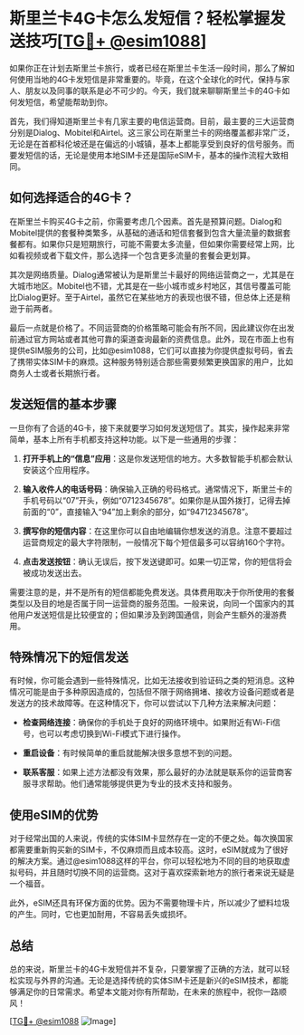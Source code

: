 # 斯里兰卡4G卡怎么发短信？轻松掌握发送技巧[[TG💪+ @esim1088](https://t.me/s/esim1088)]

如果你正在计划去斯里兰卡旅行，或者已经在斯里兰卡生活一段时间，那么了解如何使用当地的4G卡发短信是非常重要的。毕竟，在这个全球化的时代，保持与家人、朋友以及同事的联系是必不可少的。今天，我们就来聊聊斯里兰卡的4G卡如何发短信，希望能帮助到你。

首先，我们得知道斯里兰卡有几家主要的电信运营商。目前，最主要的三大运营商分别是Dialog、Mobitel和Airtel。这三家公司在斯里兰卡的网络覆盖都非常广泛，无论是在首都科伦坡还是在偏远的小城镇，基本上都能享受到良好的信号服务。而要发短信的话，无论是使用本地SIM卡还是国际eSIM卡，基本的操作流程大致相同。

## 如何选择适合的4G卡？

在斯里兰卡购买4G卡之前，你需要考虑几个因素。首先是预算问题。Dialog和Mobitel提供的套餐种类繁多，从基础的通话和短信套餐到包含大量流量的数据套餐都有。如果你只是短期旅行，可能不需要太多流量，但如果你需要经常上网，比如看视频或者下载文件，那么选择一个包含更多流量的套餐会更划算。

其次是网络质量。Dialog通常被认为是斯里兰卡最好的网络运营商之一，尤其是在大城市地区。Mobitel也不错，尤其是在一些小城市或乡村地区，其信号覆盖可能比Dialog更好。至于Airtel，虽然它在某些地方的表现也很不错，但总体上还是稍逊于前两者。

最后一点就是价格了。不同运营商的价格策略可能会有所不同，因此建议你在出发前通过官方网站或者其他可靠的渠道查询最新的资费信息。此外，现在市面上也有提供eSIM服务的公司，比如@esim1088，它们可以直接为你提供虚拟号码，省去了携带实体SIM卡的麻烦。这种服务特别适合那些需要频繁更换国家的用户，比如商务人士或者长期旅行者。

## 发送短信的基本步骤

一旦你有了合适的4G卡，接下来就要学习如何发送短信了。其实，操作起来非常简单，基本上所有手机都支持这种功能。以下是一些通用的步骤：

1. **打开手机上的“信息”应用**：这是你发送短信的地方。大多数智能手机都会默认安装这个应用程序。
   
2. **输入收件人的电话号码**：确保输入正确的号码格式。通常情况下，斯里兰卡的手机号码以“07”开头，例如“0712345678”。如果你是从国外拨打，记得去掉前面的“0”，直接输入“94”加上剩余的部分，如“94712345678”。

3. **撰写你的短信内容**：在这里你可以自由地编辑你想发送的消息。注意不要超过运营商规定的最大字符限制，一般情况下每个短信最多可以容纳160个字符。

4. **点击发送按钮**：确认无误后，按下发送键即可。如果一切正常，你的短信将会被成功发送出去。

需要注意的是，并不是所有的短信都能免费发送。具体费用取决于你所使用的套餐类型以及目的地是否属于同一运营商的服务范围。一般来说，向同一个国家内的其他用户发送短信是比较便宜的；但如果涉及到跨国通信，则会产生额外的漫游费用。

## 特殊情况下的短信发送

有时候，你可能会遇到一些特殊情况，比如无法接收到验证码之类的短消息。这种情况可能是由于多种原因造成的，包括但不限于网络拥堵、接收方设备问题或者是发送方的技术故障等。在这种情况下，你可以尝试以下几种方法来解决问题：

- **检查网络连接**：确保你的手机处于良好的网络环境中。如果附近有Wi-Fi信号，也可以考虑切换到Wi-Fi模式下进行操作。
  
- **重启设备**：有时候简单的重启就能解决很多意想不到的问题。

- **联系客服**：如果上述方法都没有效果，那么最好的办法就是联系你的运营商客服寻求帮助。他们通常能够提供更为专业的技术支持和服务。

## 使用eSIM的优势

对于经常出国的人来说，传统的实体SIM卡显然存在一定的不便之处。每次换国家都需要重新购买新的SIM卡，不仅麻烦而且成本较高。这时，eSIM就成为了很好的解决方案。通过@esim1088这样的平台，你可以轻松地为不同的目的地获取虚拟号码，并且随时切换不同的运营商。这对于喜欢探索新地方的旅行者来说无疑是一个福音。

此外，eSIM还具有环保方面的优势。因为不需要物理卡片，所以减少了塑料垃圾的产生。同时，它也更加耐用，不容易丢失或损坏。

## 总结

总的来说，斯里兰卡的4G卡发短信并不复杂，只要掌握了正确的方法，就可以轻松实现与外界的沟通。无论是选择传统的实体SIM卡还是新兴的eSIM技术，都能够满足你的日常需求。希望本文能对你有所帮助，在未来的旅程中，祝你一路顺风！

[[TG💪+ @esim1088](https://t.me/s/esim1088) ![Image](https://i.postimg.cc/4NQfJmqS/Snipaste-2025-05-13-00-14-12.png)]